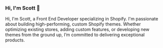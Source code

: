 ### Hi, I'm Scott 👋
Hi, I'm Scott, a Front End Developer specializing in Shopify. I'm passionate about building high-performing, custom Shopify themes. Whether optimizing existing stores, adding custom features, or developing new themes from the ground up, I’m committed to delivering exceptional products.
